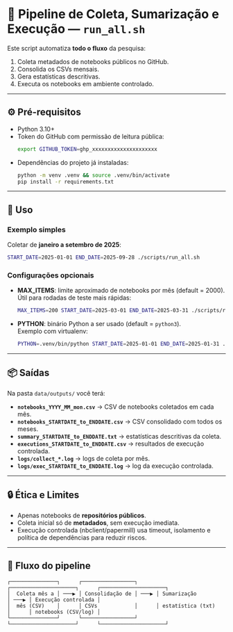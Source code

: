# 📑 Pipeline de Coleta, Sumarização e Execução — `run_all.sh`

Este script automatiza **todo o fluxo** da pesquisa:  
1. Coleta metadados de notebooks públicos no GitHub.  
2. Consolida os CSVs mensais.  
3. Gera estatísticas descritivas.  
4. Executa os notebooks em ambiente controlado.  

---

## ⚙️ Pré-requisitos

- Python 3.10+  
- Token do GitHub com permissão de leitura pública:  
  ```bash
  export GITHUB_TOKEN=ghp_xxxxxxxxxxxxxxxxxxxxx
  ```
- Dependências do projeto já instaladas:  
  ```bash
  python -m venv .venv && source .venv/bin/activate
  pip install -r requirements.txt
  ```

---

## 🚀 Uso

### Exemplo simples
Coletar de **janeiro a setembro de 2025**:
```bash
START_DATE=2025-01-01 END_DATE=2025-09-28 ./scripts/run_all.sh
```

### Configurações opcionais
- **MAX_ITEMS**: limite aproximado de notebooks por mês (default = 2000).  
  Útil para rodadas de teste mais rápidas:
  ```bash
  MAX_ITEMS=200 START_DATE=2025-03-01 END_DATE=2025-03-31 ./scripts/run_all.sh
  ```

- **PYTHON**: binário Python a ser usado (default = `python3`).  
  Exemplo com virtualenv:
  ```bash
  PYTHON=.venv/bin/python START_DATE=2025-01-01 END_DATE=2025-01-31 ./scripts/run_all.sh
  ```

---

## 📦 Saídas

Na pasta `data/outputs/` você terá:

- **`notebooks_YYYY_MM_mon.csv`** → CSV de notebooks coletados em cada mês.  
- **`notebooks_STARTDATE_to_ENDDATE.csv`** → CSV consolidado com todos os meses.  
- **`summary_STARTDATE_to_ENDDATE.txt`** → estatísticas descritivas da coleta.  
- **`executions_STARTDATE_to_ENDDATE.csv`** → resultados de execução controlada.  
- **`logs/collect_*.log`** → logs de coleta por mês.  
- **`logs/exec_STARTDATE_to_ENDDATE.log`** → log da execução controlada.

---

## 🔒 Ética e Limites

- Apenas notebooks de **repositórios públicos**.  
- Coleta inicial só de **metadados**, sem execução imediata.  
- Execução controlada (nbclient/papermill) usa timeout, isolamento e política de dependências para reduzir riscos.  

---

## 🔄 Fluxo do pipeline

```text
┌───────────────┐      ┌─────────────────┐      ┌─────────────────────┐      ┌─────────────────────┐
│  Coleta mês a │ ───▶ │ Consolidação de │ ───▶ │ Sumarização         │ ───▶ │ Execução controlada │
│  mês (CSV)    │      │ CSVs            │      │ estatística (txt)   │      │ notebooks (CSV/log) │
└───────────────┘      └─────────────────┘      └─────────────────────┘      └─────────────────────┘
```